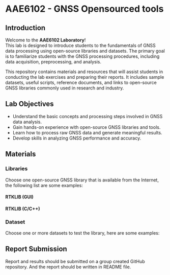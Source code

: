 # AAE6102 - GNSS Opensourced tools

## Introduction  
Welcome to the **AAE6102 Laboratory**!  
This lab is designed to introduce students to the fundamentals of GNSS data processing using open-source libraries and datasets. The primary goal is to familiarize students with the GNSS processing procedures, including data acquisition, preprocessing, and analysis.  

This repository contains materials and resources that will assist students in conducting the lab exercises and preparing their reports. It includes sample datasets, useful scripts, reference documents, and links to open-source GNSS libraries commonly used in research and industry.  

## Lab Objectives  
- Understand the basic concepts and processing steps involved in GNSS data analysis.  
- Gain hands-on experience with open-source GNSS libraries and tools.  
- Learn how to process raw GNSS data and generate meaningful results.  
- Develop skills in analyzing GNSS performance and accuracy.  

## Materials
### Libraries
Choose one open-source GNSS library that is available from the Internet, the following list are some examples:
#### RTKLIB (GUI)
#### RTKLIB (C/C++)

### Dataset
Choose one or more datasets to test the library, here are some examples:


## Report Submission
Report and results should be submitted on a group created GitHub repository. And the report should be written in README file.

